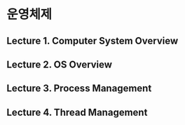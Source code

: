# 운영체제

## Lecture 1. Computer System Overview

## Lecture 2. OS Overview

## Lecture 3. Process Management

## Lecture 4. Thread Management